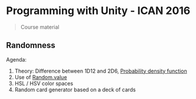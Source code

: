 # Programming with Unity - ICAN 2016

> Course material

## Randomness

Agenda:

1. Theory: Difference between 1D12 and 2D6, [Probability density function](https://en.wikipedia.org/wiki/Probability_density_function)
2. Use of [Random.value](http://docs.unity3d.com/ScriptReference/Random-value.html)
3. HSL / HSV color spaces
4. Random card generator based on a deck of cards

